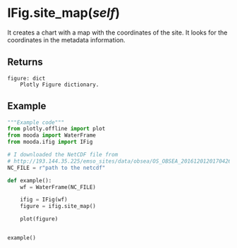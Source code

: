 # IFig.site_map(*self*)

It creates a chart with a map with the coordinates of the site. It looks for the coordinates in the metadata information.

## Returns

    figure: dict
        Plotly Figure dictionary.

## Example

```python
"""Example code"""
from plotly.offline import plot
from mooda import WaterFrame
from mooda.ifig import IFig

# I downloaded the NetCDF file from
# http://193.144.35.225/emso_sites/data/obsea/OS_OBSEA_2016120120170426_R_37-14998.nc
NC_FILE = r"path to the netcdf"

def example():
    wf = WaterFrame(NC_FILE)

    ifig = IFig(wf)
    figure = ifig.site_map()

    plot(figure)


example()

```
